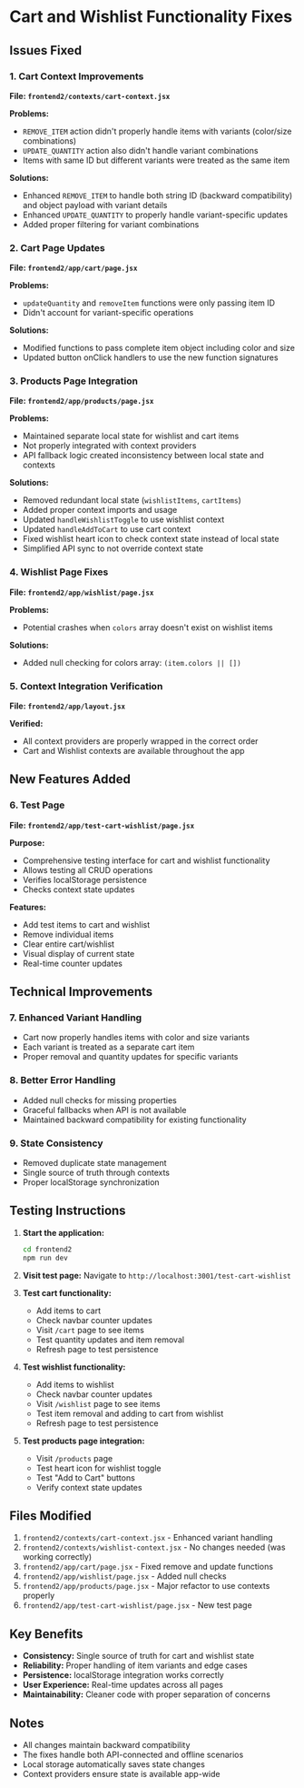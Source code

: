 # Cart and Wishlist Functionality Fixes

## Issues Fixed

### 1. **Cart Context Improvements**
**File: `frontend2/contexts/cart-context.jsx`**

**Problems:**
- `REMOVE_ITEM` action didn't properly handle items with variants (color/size combinations)
- `UPDATE_QUANTITY` action also didn't handle variant combinations
- Items with same ID but different variants were treated as the same item

**Solutions:**
- Enhanced `REMOVE_ITEM` to handle both string ID (backward compatibility) and object payload with variant details
- Enhanced `UPDATE_QUANTITY` to properly handle variant-specific updates
- Added proper filtering for variant combinations

### 2. **Cart Page Updates**
**File: `frontend2/app/cart/page.jsx`**

**Problems:**
- `updateQuantity` and `removeItem` functions were only passing item ID
- Didn't account for variant-specific operations

**Solutions:**
- Modified functions to pass complete item object including color and size
- Updated button onClick handlers to use the new function signatures

### 3. **Products Page Integration**
**File: `frontend2/app/products/page.jsx`**

**Problems:**
- Maintained separate local state for wishlist and cart items
- Not properly integrated with context providers
- API fallback logic created inconsistency between local state and contexts

**Solutions:**
- Removed redundant local state (`wishlistItems`, `cartItems`)
- Added proper context imports and usage
- Updated `handleWishlistToggle` to use wishlist context
- Updated `handleAddToCart` to use cart context
- Fixed wishlist heart icon to check context state instead of local state
- Simplified API sync to not override context state

### 4. **Wishlist Page Fixes**
**File: `frontend2/app/wishlist/page.jsx`**

**Problems:**
- Potential crashes when `colors` array doesn't exist on wishlist items

**Solutions:**
- Added null checking for colors array: `(item.colors || [])`

### 5. **Context Integration Verification**
**File: `frontend2/app/layout.jsx`**

**Verified:**
- All context providers are properly wrapped in the correct order
- Cart and Wishlist contexts are available throughout the app

## New Features Added

### 6. **Test Page**
**File: `frontend2/app/test-cart-wishlist/page.jsx`**

**Purpose:**
- Comprehensive testing interface for cart and wishlist functionality
- Allows testing all CRUD operations
- Verifies localStorage persistence
- Checks context state updates

**Features:**
- Add test items to cart and wishlist
- Remove individual items
- Clear entire cart/wishlist
- Visual display of current state
- Real-time counter updates

## Technical Improvements

### 7. **Enhanced Variant Handling**
- Cart now properly handles items with color and size variants
- Each variant is treated as a separate cart item
- Proper removal and quantity updates for specific variants

### 8. **Better Error Handling**
- Added null checks for missing properties
- Graceful fallbacks when API is not available
- Maintained backward compatibility for existing functionality

### 9. **State Consistency**
- Removed duplicate state management
- Single source of truth through contexts
- Proper localStorage synchronization

## Testing Instructions

1. **Start the application:**
   ```bash
   cd frontend2
   npm run dev
   ```

2. **Visit test page:**
   Navigate to `http://localhost:3001/test-cart-wishlist`

3. **Test cart functionality:**
   - Add items to cart
   - Check navbar counter updates
   - Visit `/cart` page to see items
   - Test quantity updates and item removal
   - Refresh page to test persistence

4. **Test wishlist functionality:**
   - Add items to wishlist
   - Check navbar counter updates
   - Visit `/wishlist` page to see items
   - Test item removal and adding to cart from wishlist
   - Refresh page to test persistence

5. **Test products page integration:**
   - Visit `/products` page
   - Test heart icon for wishlist toggle
   - Test "Add to Cart" buttons
   - Verify context state updates

## Files Modified

1. `frontend2/contexts/cart-context.jsx` - Enhanced variant handling
2. `frontend2/contexts/wishlist-context.jsx` - No changes needed (was working correctly)
3. `frontend2/app/cart/page.jsx` - Fixed remove and update functions
4. `frontend2/app/wishlist/page.jsx` - Added null checks
5. `frontend2/app/products/page.jsx` - Major refactor to use contexts properly
6. `frontend2/app/test-cart-wishlist/page.jsx` - New test page

## Key Benefits

- **Consistency:** Single source of truth for cart and wishlist state
- **Reliability:** Proper handling of item variants and edge cases
- **Persistence:** localStorage integration works correctly
- **User Experience:** Real-time updates across all pages
- **Maintainability:** Cleaner code with proper separation of concerns

## Notes

- All changes maintain backward compatibility
- The fixes handle both API-connected and offline scenarios
- Local storage automatically saves state changes
- Context providers ensure state is available app-wide
